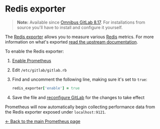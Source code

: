 # Redis exporter

>**Note:**
Available since [Omnibus GitLab 8.17][1118]. For installations from source
you'll have to install and configure it yourself.

The [Redis exporter] allows you to measure various [Redis] metrics. For more
information on what's exported [read the upstream documentation][redis-exp].

To enable the Redis exporter:

1. [Enable Prometheus](index.md#configuring-prometheus)
1. Edit `/etc/gitlab/gitlab.rb`
1. Find and uncomment the following line, making sure it's set to `true`:

    ```ruby
    redis_exporter['enable'] = true
    ```

1. Save the file and [reconfigure GitLab][reconfigure] for the changes to
   take effect

Prometheus will now automatically begin collecting performance data from
the Redis exporter exposed under `localhost:9121`.

[← Back to the main Prometheus page](index.md)

[1118]: https://gitlab.com/gitlab-org/omnibus-gitlab/merge_requests/1118
[redis]: https://redis.io
[redis exporter]: https://github.com/oliver006/redis_exporter
[redis-exp]: https://github.com/oliver006/redis_exporter/blob/master/README.md#whats-exported
[prometheus]: https://prometheus.io
[reconfigure]: ../../restart_gitlab.md#omnibus-gitlab-reconfigure
